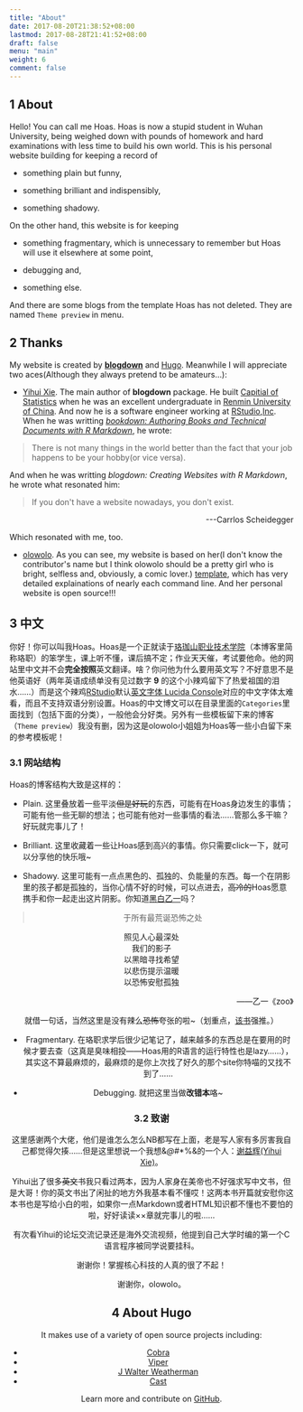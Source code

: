 ```yaml
---
title: "About"
date: 2017-08-20T21:38:52+08:00
lastmod: 2017-08-28T21:41:52+08:00
draft: false
menu: "main"
weight: 6
comment: false
---
```



## 1 About 

  Hello! You can call me Hoas. Hoas is now a stupid student in Wuhan University, being weighed down with pounds of homework and hard examinations with less time to build his own world. 
  This is his personal website building for keeping a record of
  
  * something plain but funny, 
  
  * something brilliant and indispensibly,
  
  * something shadowy. 
  
  On the other hand, this website is for keeping 
  
  * something fragmentary, which is unnecessary to remember but Hoas will use it elsewhere at some point,
  
  * debugging and,
  
  * something else.
  
  And there are some blogs from the template Hoas has not deleted. They are named `Theme preview` in menu.
  
## 2 Thanks
  
  My website is created by [**blogdown**](https://bookdown.org/yihui/blogdown/) and [Hugo](https://gohugo.io/). Meanwhile I will appreciate two aces(Although they always pretend to be amateurs...):
  
  * [Yihui Xie](https://yihui.name/). The main author of **blogdown** package. He built [Capitial of Statistics](https://cosx.org/) when he was an excellent undergraduate in [Renmin University of China](https://www.ruc.edu.cn/). And now he is a software engineer working at [RStudio,Inc](https://www.rstudio.com/). When he was writting [*bookdown: Authoring Books and Technical Documents with R Markdown*](https://bookdown.org/yihui/bookdown/), he wrote:
  
  > There is not many things in the world better than the fact that your job happens to be your hobby(or vice versa).
  
  And when he was writting *blogdown: Creating Websites with R Markdown*, he wrote what resonated him:
  
  > If you don't have a website nowadays, you don't exist.  
  <p align="right">---Carrlos Scheidegger</p>   
  
  Which resonated with me, too.
  
  * [olowolo](https://olowolo.com/). As you can see, my website is based on her(I don't know the contributor's name but I think olowolo should be a pretty girl who is bright, selfless and, obviously, a comic lover.) [template](https://github.com/olOwOlo/hugo-theme-even), which has very detailed explainations of nearly each command line. And her personal website is open source!!!

## 3 中文

  你好！你可以叫我Hoas。Hoas是一个正就读于[珞珈山职业技术学院](https://www.whu.edu.cn/)（本博客里简称珞职）的笨学生，课上听不懂，课后搞不定；作业天天催，考试要他命。他的网站里中文并不会**完全按照**英文翻译。啥？你问他为什么要用英文写？不好意思不是他英语好（两年英语成绩单没有见过数字 **9** 的这个小辣鸡留下了热爱祖国的泪水……）而是这个辣鸡[RStudio](https://www.rstudio.com/)默认[英文字体 Lucida Console](https://en.wikipedia.org/wiki/Lucida)对应的中文字体太难看，而且不支持双语分别设置。Hoas的中文博文可以在目录里面的`Categories`里面找到（包括下面的分类），一般他会分好类。另外有一些模板留下来的博客（`Theme preview`）我没有删，因为这是olowolo小姐姐为Hoas等一些小白留下来的参考模板呢！
  
### 3.1 网站结构
  
  Hoas的博客结构大致是这样的：
  
  * Plain. 这里叠放着一些平淡~~但是好玩~~的东西，可能有在Hoas身边发生的事情；可能有他一些无聊的想法；也可能有他对一些事情的看法……管那么多干嘛？好玩就完事儿了！
  
  * Brilliant. 这里收藏着一些让Hoas感到高兴的事情。你只需要click一下，就可以分享他的快乐哦~
  
  * Shadowy. 这里可能有一点点黑色的、孤独的、负能量的东西。每一个在阴影里的孩子都是孤独的，当你心情不好的时候，可以点进去，~~高冷的~~Hoas愿意携手和你一起走出这片阴影。你知道[黑白乙一](https://zh.wikipedia.org/zh/乙一)吗？
  
  > <center>于所有最荒诞恐怖之处 </center>
<center>照见人心最深处 <center>
<center>我们的影子 <center>
<center>以黑暗寻找希望<center> 
<center>以悲伤提示温暖 <center>
<center>以恐怖安慰孤独<center>
<p align="right">——乙一《zoo》</p>

  就借一句话，当然这里是没有辣么~~恐怖~~夸张的啦~（划重点，[该书](https://book.douban.com/subject/2297697/)强推。）
  
  * Fragmentary. 在珞职求学后很少记笔记了，越来越多的东西总是在要用的时候才要去查（这真是臭味相投——Hoas用的R语言的运行特性也是lazy……），其实这不算最麻烦的，最麻烦的是你上次找了好久的那个site你特喵的又找不到了……
  
  * Debugging. 就把这里当做**改错本**咯~
  
### 3.2 致谢
  
  这里感谢两个大佬，他们是谁怎么怎么NB都写在上面，老是写人家有多厉害我自己都觉得欠揍……但是这里想说一个我想&*@#*\*%&的一个人：[谢益辉(Yihui Xie)](https://yihui.name/)。
  
  Yihui出了很多~~英文~~书我只看过两本，因为人家身在美帝也不好强求写中文书，但是大哥！你的英文书出了闲扯的地方外我基本看不懂哎！这两本书开篇就安慰你这本书也是写给小白的啦，如果你一点Markdown或者HTML知识都不懂也不要怕的啦，好好读读××章就完事儿的啦……
  
  有次看Yihui的论坛交流记录还是海外交流视频，他提到自己大学时编的第一个C语言程序被同学说要挂科。
  
  谢谢你！掌握核心科技的人真的很了不起！
  
  谢谢你，olowolo。
  
## 4 About Hugo

It makes use of a variety of open source projects including:

* [Cobra](https://github.com/spf13/cobra)
* [Viper](https://github.com/spf13/viper)
* [J Walter Weatherman](https://github.com/spf13/jWalterWeatherman)
* [Cast](https://github.com/spf13/cast)

Learn more and contribute on [GitHub](https://github.com/gohugoio).

